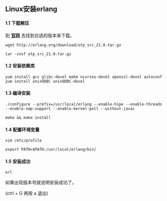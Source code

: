 ## Linux安装erlang


#### 1.1 下载解压
到 **[官网](http://erlang.org/download/)** 去找到合适的版本来下载。

```
wget http://erlang.org/download/otp_src_21.0.tar.gz

tar -zxvf otp_src_21.0.tar.gz
```

#### 1.2 安装依赖库

```
yum install gcc glibc-devel make ncurses-devel openssl-devel autoconf
yum install unixODBC unixODBC-devel
```

#### 1.3 编译安装

```
./configure --prefix=/usr/local/erlang --enable-hipe --enable-threads --enable-smp-support --enable-kernel-poll --without-javac

make && make install
```

#### 1.4 配置环境变量

```
vim /etc/profile

export PATH=$PATH:/usr/local/erlang/bin/ 
```

#### 1.5 安装成功

```
erl 
```
如果出现版本号就说明安装成功了。

(ctrl + G 再按 a 退出)
